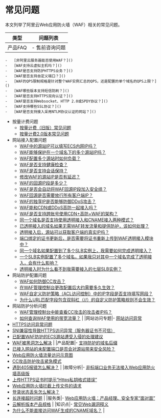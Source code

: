 # 常见问题

本文列举了阿里云Web应用防火墙（WAF）相关的常见问题。

|类型|问题列表|
|--|----|
|产品FAQ|-   售前咨询问题
    -   [非阿里云服务器能否使用WAF？]()
    -   [WAF支持云虚拟主机吗？]()
    -   [WAF是否支持防护HTTPS业务？]()
    -   [WAF是否支持自定义端口？]()
    -   [WAF的QPS限制规格是针对整个WAF实例汇总的QPS，还是配置的单个域名的QPS上限？]()
    -   [WAF哪些版本支持短信防刷？]()
    -   [WAF是否支持HTTPS双向认证？]()
    -   [WAF是否支持Websocket、HTTP 2.0或SPDY协议？]()
    -   [WAF支持哪些SSL协议？]()
    -   [WAF是否支持接入采用NTLM协议认证的网站？]()
-   按量计费问题
    -   [按量计费（旧版）常见问题]()
    -   [按量计费2.0版本常见问题]()
-   网站接入配置问题
    -   [WAF中的源站IP可以填写ECS内网IP吗？]()
    -   [WAF能够保护在一个域名下的多个源站IP吗？]()
    -   [WAF配置多个源站时如何负载？]()
    -   [WAF是否支持健康检查？]()
    -   [WAF是否支持会话保持？]()
    -   [修改WAF的源站IP是否有延迟？]()
    -   [WAF的回源IP段是多少？]()
    -   [WAF是否会自动将WAF回源IP段加入安全组？]()
    -   [WAF回源是否需要放行所有客户端IP？]()
    -   [WAF的独享IP是否能够防御DDoS攻击？]()
    -   [WAF能和CDN或DDoS高防一起接入吗？]()
    -   [WAF是否支持跨账号使用CDN+高防+WAF的架构？]()
    -   [同一个域名是否支持使用透明接入和CNAME接入两种模式？](/cn.zh-CN/接入WAF/透明接入常见问题.md)
    -   [已透明接入的域名如果无需WAF转发流量和提供防护，该如何处理？](/cn.zh-CN/接入WAF/透明接入常见问题.md)
    -   [透明接入后，源站可以获取客户端的真实IP吗？](/cn.zh-CN/接入WAF/透明接入常见问题.md)
    -   [端口绑定的证书更新后，是否需要将证书重新上传到WAF透明接入模块中？](/cn.zh-CN/接入WAF/透明接入常见问题.md)
    -   [同一个域名如果配置到了多个SLB实例上，我需要如何完成透明接入？](/cn.zh-CN/接入WAF/透明接入常见问题.md)
    -   [一个SLB实例配置了多个域名，如果我只对其中一个域名完成了透明接入，会有什么影响？](/cn.zh-CN/接入WAF/透明接入常见问题.md)
    -   [透明接入时为什么看不到我需要接入的七层SLB实例？](/cn.zh-CN/接入WAF/透明接入常见问题.md)
-   网站防护配置问题
    -   [WAF如何防御CC攻击？]()
    -   [在WAF管理控制台更改配置后大约需要多久生效？]()
    -   [WAF自定义防护策略（ACL访问控制）中的IP字段是否支持填写网段？]()
    -   [为什么URL匹配字段包含双斜杠（//）的自定义防护策略规则不会生效？]()
-   网站防护分析问题
    -   [WAF管理控制台中能查看CC攻击的攻击者IP吗？]()
    -   [如何查询WAF使用的带宽流量？]() |
|网站访问专题|-   [网站访问异常]()
-   [HTTPS访问异常问题]()
-   [SNI兼容性导致HTTPS访问异常（服务器证书不可信）]()
-   [已配置WAF防护的ECS源站遭受入侵的处理建议]()
-   [WAF被黑洞怎么解决]() |
|产品配置|-   [支持防护的域名后缀]()
-   [已接入网站的未配置端口是否会对源站带来安全风险？]()
-   [Web应用防火墙流量访问示意图]()
-   [CC攻击防护攻击紧急模式]()
-   [遇到405报错怎么解决？]() |
|故障分析|-   [非标端口业务无法接入Web应用防火墙高级版]()
-   [上传HTTPS证书时提示“Https私钥格式错误”]()
-   [Web应用防火墙拦截上传文件的请求]()
-   [登录状态丢失怎么解决？]()
-   [长连接超时问题]() |
|服务类|-   [Web应用防火墙：产品经理、安全专家“面对面”]()
-   [云解析版本产品规格]() |
|知识点|-   [常见Web漏洞释义]()
-   [为什么不能直接访问WAF生成的CNAME域名？]() |


